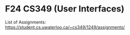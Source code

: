 # F24 CS349 (User Interfaces)

List of Assignments: https://student.cs.uwaterloo.ca/~cs349/1249/assignments/

